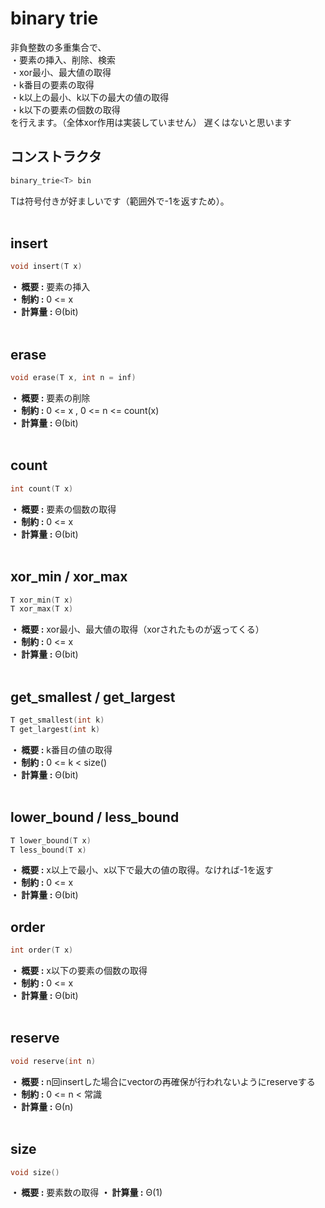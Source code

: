 # binary trie
非負整数の多重集合で、  
・要素の挿入、削除、検索  
・xor最小、最大値の取得  
・k番目の要素の取得  
・k以上の最小、k以下の最大の値の取得  
・k以下の要素の個数の取得  
を行えます。（全体xor作用は実装していません） 
遅くはないと思います
<br>
## コンストラクタ
```cpp
binary_trie<T> bin
```
Tは符号付きが好ましいです（範囲外で-1を返すため）。   
<br>
## insert
```cpp
void insert(T x)
```
**・ 概要 :** 要素の挿入  
**・ 制約 :** 0 <= x  
**・ 計算量 :** Θ(bit)  
<br>
## erase
```cpp
void erase(T x, int n = inf)
```
**・ 概要 :** 要素の削除  
**・ 制約 :** 0 <= x , 0 <= n <= count(x)  
**・ 計算量 :** Θ(bit)  
<br>
## count
```cpp
int count(T x)
```
**・ 概要 :** 要素の個数の取得  
**・ 制約 :** 0 <= x  
**・ 計算量 :** Θ(bit)  
<br>
## xor_min / xor_max
```cpp
T xor_min(T x)
T xor_max(T x)
```
**・ 概要 :** xor最小、最大値の取得（xorされたものが返ってくる）  
**・ 制約 :** 0 <= x  
**・ 計算量 :** Θ(bit)  
<br>
## get_smallest / get_largest
```cpp
T get_smallest(int k)
T get_largest(int k)
```
**・ 概要 :** k番目の値の取得  
**・ 制約 :** 0 <= k < size()  
**・ 計算量 :** Θ(bit)  
<br>
## lower_bound / less_bound
```cpp
T lower_bound(T x)
T less_bound(T x)
```
**・ 概要 :** x以上で最小、x以下で最大の値の取得。なければ-1を返す  
**・ 制約 :** 0 <= x  
**・ 計算量 :** Θ(bit) 
<br>
## order
```cpp
int order(T x)
```
**・ 概要 :** x以下の要素の個数の取得  
**・ 制約 :** 0 <= x  
**・ 計算量 :** Θ(bit)   
<br>
## reserve
```cpp
void reserve(int n)
```
**・ 概要 :** n回insertした場合にvectorの再確保が行われないようにreserveする  
**・ 制約 :** 0 <= n < 常識  
**・ 計算量 :** Θ(n)  
<br>
## size
```cpp
void size()
```
**・ 概要 :** 要素数の取得
**・ 計算量 :** Θ(1)  
